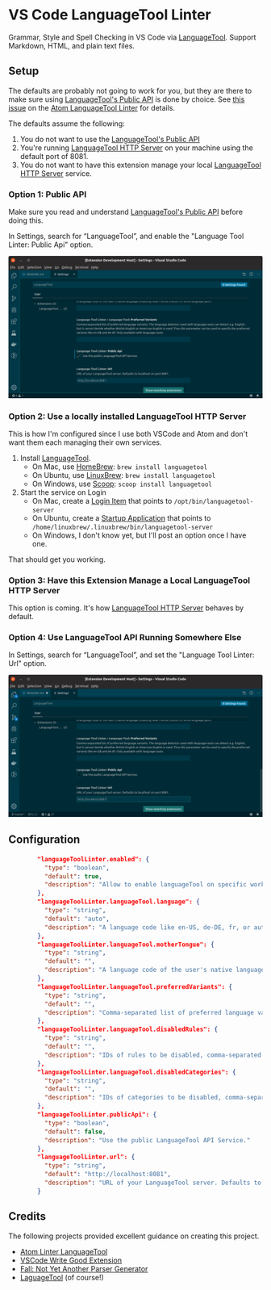 # VS Code LanguageTool Linter

Grammar, Style and Spell Checking in VS Code via [LanguageTool](https://languagetool.org). Support Markdown, HTML, and plain text files.

## Setup

The defaults are probably not going to work for you, but they are there to make sure using [LanguageTool's Public API](http://wiki.languagetool.org/public-http-api) is done by choice. See [this issue](https://github.com/wysiib/linter-languagetool/issues/33) on the [Atom LanguageTool Linter](https://atom.io/packages/linter-languagetool) for details.

The defaults assume the following:

1. You do not want to use the [LanguageTool's Public API](http://wiki.languagetool.org/public-http-api)
1. You're running [LanguageTool HTTP Server](http://wiki.languagetool.org/http-server) on your machine using the default port of 8081.
1. You do not want to have this extension manage your local [LanguageTool HTTP Server](http://wiki.languagetool.org/http-server) service.

### Option 1: Public API

Make sure you read and understand [LanguageTool's Public API](http://wiki.languagetool.org/public-http-api) before doing this.

In Settings, search for “LanguageTool”, and enable the "Language Tool Linter: Public Api" option.

![Public API](./images/public_api.png)

### Option 2: Use a locally installed LanguageTool HTTP Server

This is how I'm configured since I use both VSCode and Atom and don't want them each managing their own services.

1. Install [LanguageTool](https://languagetool.org).
   * On Mac, use [HomeBrew](https://brew.sh): `brew install languagetool`
   * On Ubuntu, use [LinuxBrew](https://linuxbrew.sh): `brew install languagetool`
   * On Windows, use [Scoop](https://scoop.sh): `scoop install languagetool`
1. Start the service on Login
   * On Mac, create a [Login Item](http://www.macinstruct.com/node/427) that points to `/opt/bin/languagetool-server`
   * On Ubuntu, create a [Startup Application](https://askubuntu.com/questions/48321/how-do-i-start-applications-automatically-on-login) that points to `/home/linuxbrew/.linuxbrew/bin/languagetool-server`
   * On Windows, I don't know yet, but I'll post an option once I have one.

That should get you working.

### Option 3: Have this Extension Manage a Local LanguageTool HTTP Server

This option is coming. It's how [LanguageTool HTTP Server](http://wiki.languagetool.org/http-server) behaves by default.

### Option 4: Use LanguageTool API Running Somewhere Else

In Settings, search for “LanguageTool”, and set the "Language Tool Linter: Url" option.

![Specify URL](./images/specify_url.png)

## Configuration

```JSON
        "languageToolLinter.enabled": {
          "type": "boolean",
          "default": true,
          "description": "Allow to enable languageTool on specific workspaces"
        },
        "languageToolLinter.languageTool.language": {
          "type": "string",
          "default": "auto",
          "description": "A language code like en-US, de-DE, fr, or auto to guess the language automatically (see preferredVariants below). For languages with variants (English, German, Portuguese) spell checking will only be activated when you specify the variant, e.g. en-GB instead of just en."
        },
        "languageToolLinter.languageTool.motherTongue": {
          "type": "string",
          "default": "",
          "description": "A language code of the user's native language, enabling false friends checks for some language pairs."
        },
        "languageToolLinter.languageTool.preferredVariants": {
          "type": "string",
          "default": "",
          "description": "Comma-separated list of preferred language variants. The language detector used with language=auto can detect e.g. English, but it cannot decide whether British English or American English is used. Thus this parameter can be used to specify the preferred variants like en-GB and de-AT. Only available with language=auto."
        },
        "languageToolLinter.languageTool.disabledRules": {
          "type": "string",
          "default": "",
          "description": "IDs of rules to be disabled, comma-separated."
        },
        "languageToolLinter.languageTool.disabledCategories": {
          "type": "string",
          "default": "",
          "description": "IDs of categories to be disabled, comma-separated."
        },
        "languageToolLinter.publicApi": {
          "type": "boolean",
          "default": false,
          "description": "Use the public LanguageTool API Service."
        },
        "languageToolLinter.url": {
          "type": "string",
          "default": "http://localhost:8081",
          "description": "URL of your LanguageTool server. Defaults to localhost on port 8081."
        }
```

## Credits

The following projects provided excellent guidance on creating this project.

* [Atom Linter LanguageTool](https://github.com/wysiib/linter-languagetool/)
* [VSCode Write Good Extension](https://github.com/TravisTheTechie/vscode-write-good/)
* [Fall: Not Yet Another Parser Generator](https://github.com/matklad/fall)
* [LaguageTool](https://languagetool.org) (of course!)

